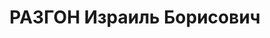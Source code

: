 ---
title: РАЗГОН Израиль Борисович
description: "Род. в 1892, Дагестан, г. Темир-хан-Шура, еврей, обр.: среднее военное,\
  \ член ВКП(б). Проживал: Москва, Чистопрудный бул., д. 12, корп. 5, кв. 15. Начальник\
  \ Управления вооружения и снабжения боеприпасами Управления морских сил РККА, корпусной\
  \ комиссар \n  Арестован 16.08.1937. Обв. в участии в к.-р. организации. Приговор:\
  \ ВК ВС СССР, 02.12.1937 – ВМН. Расстрелян 02.12.1937, г.Москва. \n  Реабилитирован\
  \ ВК ВС СССР в 1956"
---